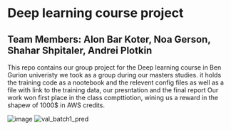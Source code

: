 # Deep learning course project 
## Team Members: Alon Bar Koter, Noa Gerson, Shahar Shpitaler, Andrei Plotkin

This repo contains our group project for the Deep learning course in Ben Gurion univeristy we took as a group during our masters studies.
it holds the training code as a nootebook and the relevent config files as well as a file with link to the training data, our presntation and the final report 
Our work won first place in the class compttiotion, wining us a reward in the shapew of 1000$ in AWS credits.

![image](https://github.com/user-attachments/assets/c85cd761-f7ed-437e-8b99-155f1ecee002)
![val_batch1_pred](https://github.com/user-attachments/assets/829a941d-dac5-4b80-93f7-e0e2e1253e66)

